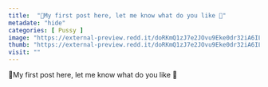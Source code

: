 ```yaml
---
title:  "🌸My first post here, let me know what do you like 🌸"
metadate: "hide"
categories: [ Pussy ]
image: "https://external-preview.redd.it/doRKmQ1zJ7e2JOvu9Eke0dr32iA6ILe1TLBZGnrL32o.jpg?auto=webp&s=45bb63209de2ac1142f203eb0cfe0691f8b9f604"
thumb: "https://external-preview.redd.it/doRKmQ1zJ7e2JOvu9Eke0dr32iA6ILe1TLBZGnrL32o.jpg?width=1080&crop=smart&auto=webp&s=7ad75ffb8afa17701e556ceab363ba16bc479eed"
visit: ""
---
```

🌸My first post here, let me know what do you like 🌸
